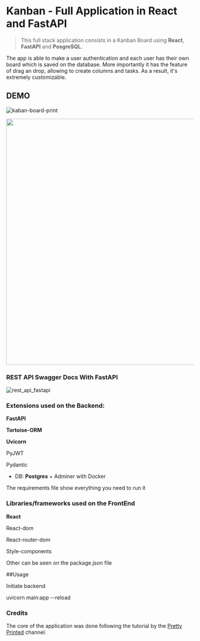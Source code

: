 # Kanban - Full Application in React and FastAPI  


>This full stack application consists in a Kanban Board using **React**, **FastAPI** and **PosgreSQL**.

The app is able to make a user authentication and each user has their own
board which is saved on the database. More importantly it has the feature of drag an drop, 
allowing to create columns and tasks. As a result, it's extremely customizable.

## DEMO

![kaban-board-print](https://user-images.githubusercontent.com/39144691/149261465-e5e53b98-40a6-44ea-976f-32fa3cf7557f.png)

<img src="https://i.giphy.com/d8R6hPfMI1aTldwIsr.gif" width="660">


### REST API Swagger Docs With FastAPI


![rest_api_fastapi](https://user-images.githubusercontent.com/39144691/149065446-35a44954-5a80-441d-a094-0b66aa338bb4.png)


### Extensions used on the Backend:

**FastAPI**

**Tortoise-ORM**

**Uvicorn**

PyJWT

Pydantic

- DB: **Postgres** + Adminer with Docker

The requirements file show everything you need to run it

### Libraries/frameworks used on the FrontEnd

**React**

React-dom

React-router-dom

Style-components

Other can be seen on the package.json file


##Usage 

Initiate backend

 uvicorn main:app --reload 


### Credits

The core of the application
was done following the tutorial by the
[Pretty Printed](https://www.youtube.com/channel/UC-QDfvrRIDB6F0bIO4I4HkQ) channel.
